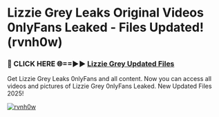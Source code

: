 # Lizzie Grey Leaks Original Videos 0nlyFans Leaked - Files Updated! (rvnh0w)

<h3>🔴 CLICK HERE 🌐==►► <a href="https://mediafile.pages.dev?q=Lizzie+Grey&ref=D4RT" rel="nofollow">Lizzie Grey Updated Files</a></h3>

Get Lizzie Grey Leaks 0nlyFans and all content. Now you can access all videos and pictures of Lizzie Grey 0nlyFans Leaked. New Updated Files 2025!

[![rvnh0w](https://github.com/user-attachments/assets/8c521d6e-e6e3-4a75-9320-d58ab9d79d5b)](https://mediafile.pages.dev?q=Lizzie+Grey&ref=D4RT)